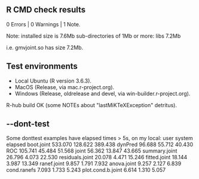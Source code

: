 ## R CMD check results
0 Errors | 0 Warnings | 1 Note.

Note: 
    installed size is  7.6Mb
    sub-directories of 1Mb or more:
      libs   7.2Mb

i.e. gmvjoint.so has size 7.2Mb.

## Test environments 

* Local Ubuntu (R version 3.6.3).
* MacOS (Release, via mac.r-project.org).
* Windows (Release, oldrelease and devel, via win-builder.r-project.org).

R-hub build OK (some NOTEs about "lastMiKTeXException" detritus).

## --dont-test
Some donttest examples have elapsed times > 5s, on my local: 
                        user  system elapsed
   boot.joint        533.070 128.622 389.438
   dynPred            96.688  55.712  40.430
   ROC               105.741  45.484  51.568
   joint              56.362  13.847  43.665
   summary.joint      26.796   4.073  22.530
   residuals.joint    20.078   4.471  15.246
   fitted.joint       18.144   3.987  13.349
   ranef.joint         9.857   1.791   7.932
   anova.joint         9.257   2.127   6.839
   cond.ranefs         7.093   1.733   5.243
   plot.cond.b.joint   6.614   1.310   5.057

